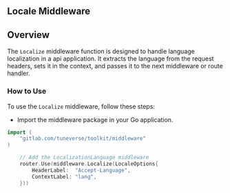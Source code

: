 ## Locale Middleware

## Overview
The `Localize` middleware function is designed to handle language localization in a api application. It extracts the language from the request headers, sets it in the context, and passes it to the next middleware or route handler.


### How to Use
To use the `Localize` middleware, follow these steps:

- Import the middleware package in your Go application.
```go
import (
    "gitlab.com/tuneverse/toolkit/middleware"
)
```


```go
	// Add the LocalizationLanguage middleware
	router.Use(middleware.Localize(LocaleOptions{
		HeaderLabel:  "Accept-Language",
		ContextLabel: "lang",
	}))

```